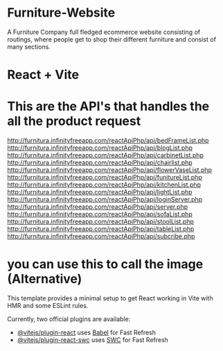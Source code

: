 # Furniture-Website
A Furniture Company full fledged ecommerce website consisting of routings, where people get to shop their different furniture and consist of many sections.


# React + Vite

# This are the API's that handles the all the product request
http://furnitura.infinityfreeapp.com/reactApiPhp/api/bedFrameList.php
http://furnitura.infinityfreeapp.com/reactApiPhp/api/blogList.php
http://furnitura.infinityfreeapp.com/reactApiPhp/api/carbinetList.php
http://furnitura.infinityfreeapp.com/reactApiPhp/api/chairlist.php
http://furnitura.infinityfreeapp.com/reactApiPhp/api/flowerVaseList.php
http://furnitura.infinityfreeapp.com/reactApiPhp/api/funitureList.php
http://furnitura.infinityfreeapp.com/reactApiPhp/api/kitchenList.php
http://furnitura.infinityfreeapp.com/reactApiPhp/api/lightList.php
http://furnitura.infinityfreeapp.com/reactApiPhp/api/loginServer.php
http://furnitura.infinityfreeapp.com/reactApiPhp/api/server.php
http://furnitura.infinityfreeapp.com/reactApiPhp/api/sofaList.php
http://furnitura.infinityfreeapp.com/reactApiPhp/api/stoolList.php
http://furnitura.infinityfreeapp.com/reactApiPhp/api/tableList.php
http://furnitura.infinityfreeapp.com/reactApiPhp/api/subcribe.php

# you can use this to call the image (Alternative)
<!-- <img src={`http://furnitura.infinityfreeapp.com/reactApiPhp/images/${items.image}`} height={30} width={40} /> -->

<!-- ------------------------------------------------------------------------------------------------------ -->

This template provides a minimal setup to get React working in Vite with HMR and some ESLint rules.

Currently, two official plugins are available:

- [@vitejs/plugin-react](https://github.com/vitejs/vite-plugin-react/blob/main/packages/plugin-react/README.md) uses [Babel](https://babeljs.io/) for Fast Refresh
- [@vitejs/plugin-react-swc](https://github.com/vitejs/vite-plugin-react-swc) uses [SWC](https://swc.rs/) for Fast Refresh
